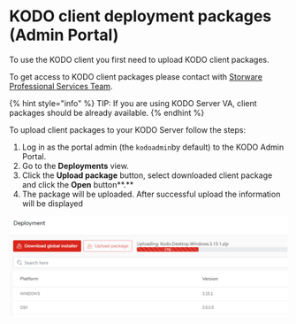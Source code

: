 # KODO client deployment packages \(Admin Portal\)

To use the KODO client you first need to upload KODO client packages.

To get access to KODO client packages please contact with [Storware Professional Services Team](mailto:ps@storware.eu).

{% hint style="info" %}
TIP: If you are using KODO Server VA, client packages should be already available.
{% endhint %}

To upload client packages to your KODO Server follow the steps:

1. Log in as the portal admin \(the `kodoadmin`by default\) to the KODO Admin Portal.
2. Go to the **Deployments** view.
3. Click the **Upload package** button, select downloaded client package and click the **Open** button**.**
4. The package will be uploaded.  After successful upload the information will be displayed

![upload](../../.gitbook/assets/uploadpkg.png)

